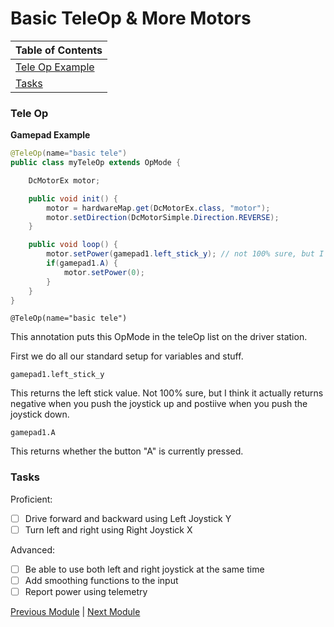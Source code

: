 # Basic TeleOp & More Motors

|Table of Contents|
|-|
|[Tele Op Example](#tele-op)|
|[Tasks](#tasks)|

### Tele Op

**Gamepad Example**

```java
@TeleOp(name="basic tele")
public class myTeleOp extends OpMode {

    DcMotorEx motor;

    public void init() {
        motor = hardwareMap.get(DcMotorEx.class, "motor");
        motor.setDirection(DcMotorSimple.Direction.REVERSE);
    }

    public void loop() {
        motor.setPower(gamepad1.left_stick_y); // not 100% sure, but I think that left_stick_y returns positive as you go down and negative as you go up
        if(gamepad1.A) {
            motor.setPower(0);
        }
    }
}
```

`@TeleOp(name="basic tele")`

This annotation puts this OpMode in the teleOp list on the driver station.

First we do all our standard setup for variables and stuff. 

`gamepad1.left_stick_y`

This returns the left stick value. Not 100% sure, but I think it actually returns negative when you push the joystick up and postiive when you push the joystick down.

`gamepad1.A`

This returns whether the button "A" is currently pressed.

### Tasks

Proficient: 
- [ ] Drive forward and backward using Left Joystick Y
- [ ] Turn left and right using Right Joystick X

Advanced:
- [ ] Be able to use both left and right joystick at the same time
- [ ] Add smoothing functions to the input
- [ ] Report power using telemetry

[Previous Module](Module%201%3A%20Basic%20Movement.md) | [Next Module](Module%203%3A%20Basic%20Autonomous%20Movement.md)